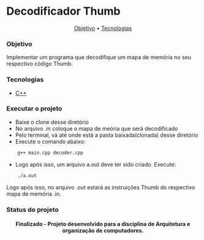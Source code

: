 # Decodificador Thumb

<p align="center">
 <a href="#objetivo">Objetivo</a> •
 <a href="#tecnologias">Tecnologias</a>
</p>

### Objetivo
<p id="#objetivo">Implementar um programa que decodifique um mapa de memória no seu respectivo código Thumb.</p>

### Tecnologias
- [C++](https://devdocs.io/cpp/)

### Executar o projeto
* Baixe o clone desse diretório
* No arquivo .in coloque o mapa de meória que será decodificado
* Pelo terminal, vá até onde está a pasta baixada(clonada) desse diretório
* Execute o comando abaixo:
```bash
    g++ main.cpp decoder.cpp
```
* Logo após isso, um arquivo a.out deve ter sido criado. Execute:
```bash
    ./a.out
```
Logo após isso, no arquivo .out estará as instruições Thumb do respectivo mapa de memória .in.

### Status do projeto
<h4 align="center"> 
	Finalizado - Projeto desenvolvido para a disciplina de Arquitetura e organização de computadores.
</h4>
